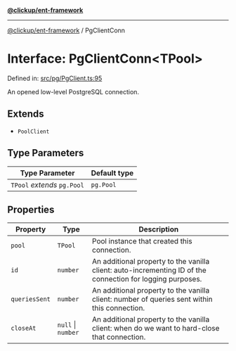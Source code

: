 [**@clickup/ent-framework**](../README.md)

***

[@clickup/ent-framework](../globals.md) / PgClientConn

# Interface: PgClientConn\<TPool\>

Defined in: [src/pg/PgClient.ts:95](https://github.com/clickup/ent-framework/blob/master/src/pg/PgClient.ts#L95)

An opened low-level PostgreSQL connection.

## Extends

- `PoolClient`

## Type Parameters

| Type Parameter | Default type |
| ------ | ------ |
| `TPool` *extends* `pg.Pool` | `pg.Pool` |

## Properties

| Property | Type | Description |
| ------ | ------ | ------ |
| <a id="pool"></a> `pool` | `TPool` | Pool instance that created this connection. |
| <a id="id"></a> `id` | `number` | An additional property to the vanilla client: auto-incrementing ID of the connection for logging purposes. |
| <a id="queriessent"></a> `queriesSent` | `number` | An additional property to the vanilla client: number of queries sent within this connection. |
| <a id="closeat"></a> `closeAt` | `null` \| `number` | An additional property to the vanilla client: when do we want to hard-close that connection. |
